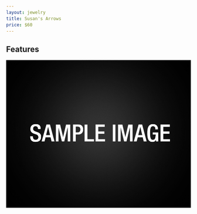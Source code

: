 ```yaml
---
layout: jewelry
title: Susan's Arrows
price: $60
---
```


<!-- Paragraphs --->

<!-- H2 -->
## Features

![Susan's Arrows](../../images/jewelry/earrings/sample-image.jpg)